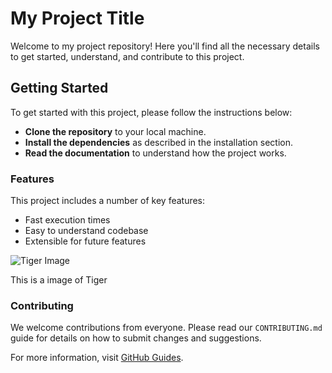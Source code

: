 # My Project Title

Welcome to my project repository! Here you'll find all the necessary details to get started, understand, and contribute to this project.

## Getting Started

To get started with this project, please follow the instructions below:

- **Clone the repository** to your local machine.
- **Install the dependencies** as described in the installation section.
- **Read the documentation** to understand how the project works.

### Features

This project includes a number of key features:

- Fast execution times
- Easy to understand codebase
- Extensible for future features

![Tiger Image](https://upload.wikimedia.org/wikipedia/commons/3/3f/Walking_tiger_female.jpg)

This is a image of Tiger

### Contributing

We welcome contributions from everyone. Please read our `CONTRIBUTING.md` guide for details on how to submit changes and suggestions.

For more information, visit [GitHub Guides](https://guides.github.com/).


